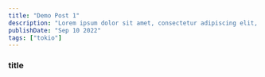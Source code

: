 ```yaml
---
title: "Demo Post 1"
description: "Lorem ipsum dolor sit amet, consectetur adipiscing elit, sed do eiusmod tempor incididunt ut labore et dolore magna aliqua."
publishDate: "Sep 10 2022"
tags: ["tokio"]
---
```


### title
